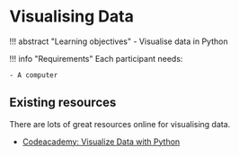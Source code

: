 # Visualising Data

!!! abstract "Learning objectives"
    - Visualise data in Python

<!-- !!! example "Lesson plan"

    1. Explore Utrecht data
    2. Something
    3. Explore international data
    4. Find extremes of data
    5. Something
    6. Find data (ir)relevant to you
    7. Share what you found in small groups of 2-4  -->

!!! info "Requirements"
    Each participant needs:

    - A computer

## Existing resources

There are lots of great resources online for visualising data.

- [Codeacademy: Visualize Data with Python](https://www.codecademy.com/learn/paths/visualize-data-with-python)

